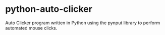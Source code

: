 # python-auto-clicker
Auto Clicker program written in Python using the pynput library to perform automated mouse clicks.

